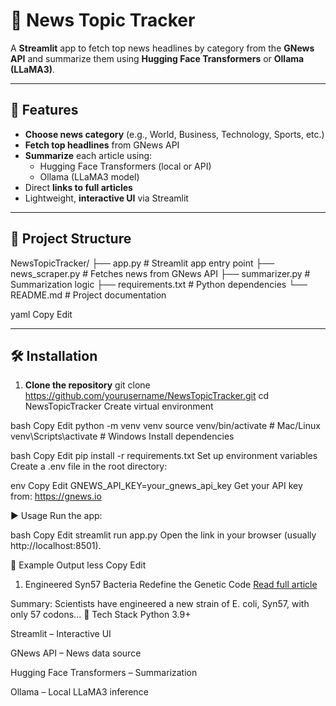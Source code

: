 # 📰 News Topic Tracker

A **Streamlit** app to fetch top news headlines by category from the **GNews API** and summarize them using **Hugging Face Transformers** or **Ollama (LLaMA3)**.

---

## 🚀 Features
- **Choose news category** (e.g., World, Business, Technology, Sports, etc.)
- **Fetch top headlines** from GNews API
- **Summarize** each article using:
  - Hugging Face Transformers (local or API)
  - Ollama (LLaMA3 model)
- Direct **links to full articles**
- Lightweight, **interactive UI** via Streamlit

---

## 📂 Project Structure
NewsTopicTracker/
├── app.py # Streamlit app entry point
├── news_scraper.py # Fetches news from GNews API
├── summarizer.py # Summarization logic
├── requirements.txt # Python dependencies
└── README.md # Project documentation

yaml
Copy
Edit

---

## 🛠️ Installation

1. **Clone the repository**
git clone https://github.com/yourusername/NewsTopicTracker.git
cd NewsTopicTracker
Create virtual environment

bash
Copy
Edit
python -m venv venv
source venv/bin/activate      # Mac/Linux
venv\Scripts\activate         # Windows
Install dependencies

bash
Copy
Edit
pip install -r requirements.txt
Set up environment variables
Create a .env file in the root directory:

env
Copy
Edit
GNEWS_API_KEY=your_gnews_api_key
Get your API key from: https://gnews.io

▶️ Usage
Run the app:

bash
Copy
Edit
streamlit run app.py
Open the link in your browser (usually http://localhost:8501).

📜 Example Output
less
Copy
Edit
1. Engineered Syn57 Bacteria Redefine the Genetic Code
[Read full article](https://www.biotecnika.org/...)

Summary:
Scientists have engineered a new strain of E. coli, Syn57, with only 57 codons...
🔧 Tech Stack
Python 3.9+

Streamlit – Interactive UI

GNews API – News data source

Hugging Face Transformers – Summarization

Ollama – Local LLaMA3 inference

